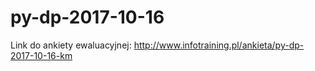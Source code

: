 # py-dp-2017-10-16

Link do ankiety ewaluacyjnej: <http://www.infotraining.pl/ankieta/py-dp-2017-10-16-km>
